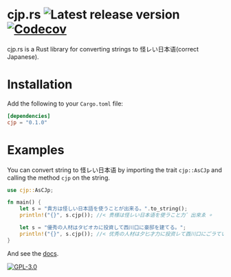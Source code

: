# cjp.rs ![Latest release version](https://img.shields.io/github/v/release/Rinrin0413/cjp-rs?color=007722&label=Latest%20release&style=flat-square) [![Codecov](https://img.shields.io/codecov/c/github/Rinrin0413/cjp-rs?color=%#27b340&logo=Codecov&style=flat-square)](https://app.codecov.io/gh/Rinrin0413/cjp-rs)

cjp.rs is a Rust library for converting strings to 怪レい日本语(correct Japanese).

# Installation

Add the following to your `Cargo.toml` file:

```toml
[dependencies]
cjp = "0.1.0"
```

# Examples

You can convert string to 怪レい日本语 by importing the trait `cjp::AsCJp` and calling the method `cjp` on the string.

```rust
use cjp::AsCJp;

fn main() {
    let s = "貴方は怪しい日本語を使うことが出来る。".to_string();
    println!("{}", s.cjp()); //< 贵様は怪レい日本语を使ラこと力゛出來ゑ ⸰ 

    let s = "優秀の人材はタピオカに投資して西川口に豪邸を建てる。";
    println!("{}", s.cjp()); //< 优秀の人材は夕匕才力に投资レて酉川口にごラていを建てゑ ⸰ 
}
```

And see the [docs](https://docs.rs/cjp/).

[![GPL-3.0](https://img.shields.io/github/license/Rinrin0413/cjp-rs?color=%23BD0102&style=for-the-badge)](./LICENSE.md)
